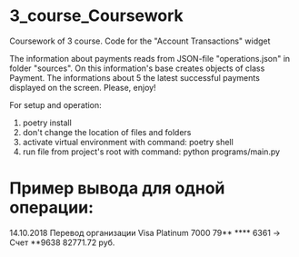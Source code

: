 # 3_course_Coursework
Coursework of 3 course. Code for the "Account Transactions" widget

The information about payments reads from JSON-file "operations.json"
in folder "sources". On this information's base creates objects of class Payment.
The informations about 5 the latest successful payments displayed on the screen.
Please, enjoy!

For setup and operation:
1. poetry install
2. don't change the location of files and folders
3. activate virtual environment with command: poetry shell
4. run file from project's root with command: python programs/main.py

# Пример вывода для одной операции:
14.10.2018 Перевод организации
Visa Platinum 7000 79** **** 6361 -> Счет **9638
82771.72 руб.
